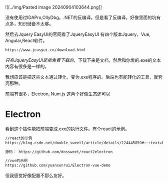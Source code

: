 ![[../img/Pasted image 20240904103644.png]]

没有使用过IDAPro,OllyDbg，.NET的反编译。但是看了反编译，好像里面的坑有点多，知识储备不太够。


然后去Jquery EasyUI的官网看了JqueryEasyUI 有四个版本Jquery，Vue, Angular,React软件。
~~~txt
https://www.jeasyui.cn/download.html
~~~

*只有JqueryEasyUI是能免费下载的*，下载下来是文档，然后和你发的.exe的文本内容有很多是一样的。

我想应该是把这些文本通过转化，变为.exe程序的。后端也有能转化的工具，就套壳那种。

前端有很多，Electron, Num.js 这两个好像生态还可以
# Electron
看到这个插件能把前端变成.exe的执行文件。有个react的示例。

~~~txt
//react的示例
https://blog.csdn.net/double_sweet1/article/details/124445859#:~:text=Electron%20%E6%98%

源码： https://github.com/dossweet/react2electron

//vue的示例
https://github.com/yuanxunrui/Electron-vue-demo
~~~
但我感觉好像配置不那么友好。